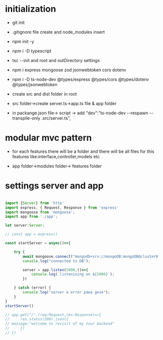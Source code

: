 # initialization

- git init

- .gitignore file create and node_modules insert

- npm init -y

- npm i -D typescript

- tsc --init and root and outDirectory settings

- npm i express mongoose zod jsonwebtoken cors dotenv

- npm i -D ts-node-dev @types/express @types/cors @types/dotenv @types/jsonwebtoken

- create src and dist folder in root

- src folder->create server.ts->app.ts file & app folder

- in packange.json file-> script -> add  "dev":"ts-node-dev --respawn --transpile-only .src/server.ts",

# modular mvc pattern

- for each features there will be a folder and there will be all files for this features 
like:interface,controller,models etc

- app folder->modules folder-> features folder


# settings server and app

```javascript

import {Server} from 'http'
import express, { Request, Response } from 'express'
import mongoose from 'mongoose';
import app from './app';

let server:Server;

// const app = express()

const startServer = async()=>{

    try {
        await mongoose.connect("mongodb+srv://mongoDB:mongoDB@cluster0.nbhtrh3.mongodb.net/Tour-Revisit?retryWrites=true&w=majority&appName=Cluster0")
        console.log("connected to DB");

        server = app.listen(5000,()=>{
            console.log(`listenining on ${5000}`);
        })

    } catch (error) {
        console.log("server e error pawa gese");
    }
}
startServer()

// app.get("/",(req:Request,res:Response)=>{
//     res.status(200).json({
// message:"welcome to revisit of my tour backend"
//     })
// })
```